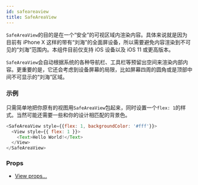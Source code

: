 ```yaml
---
id: safeareaview
title: SafeAreaView
---
```


`SafeAreaView`的目的是在一个“安全”的可视区域内渲染内容。具体来说就是因为目前有 iPhone X 这样的带有“刘海”的全面屏设备，所以需要避免内容渲染到不可见的“刘海”范围内。本组件目前仅支持 iOS 设备以及 iOS 11 或更高版本。

`SafeAreaView`会自动根据系统的各种导航栏、工具栏等预留出空间来渲染内部内容。更重要的是，它还会考虑到设备屏幕的局限，比如屏幕四周的圆角或是顶部中间不可显示的“刘海”区域。

### 示例

只需简单地把你原有的视图用`SafeAreaView`包起来，同时设置一个`flex: 1`的样式。当然可能还需要一些和你的设计相匹配的背景色。

```javascript
<SafeAreaView style={{flex: 1, backgroundColor: '#fff'}}>
  <View style={{ flex: 1 }}>
    <Text>Hello World!</Text>
  </View>
</SafeAreaView>
```

### Props

- [View props...](view.md#props)
